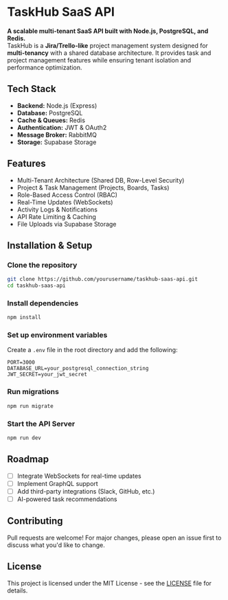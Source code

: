 # TaskHub SaaS API

**A scalable multi-tenant SaaS API built with Node.js, PostgreSQL, and Redis.**  
TaskHub is a **Jira/Trello-like** project management system designed for **multi-tenancy** with a shared database architecture. It provides task and project management features while ensuring tenant isolation and performance optimization.

## Tech Stack
- **Backend:** Node.js (Express)
- **Database:** PostgreSQL 
- **Cache & Queues:** Redis 
- **Authentication:** JWT & OAuth2
- **Message Broker:** RabbitMQ 
- **Storage:** Supabase Storage

## Features
- Multi-Tenant Architecture (Shared DB, Row-Level Security)  
- Project & Task Management (Projects, Boards, Tasks)  
- Role-Based Access Control (RBAC)  
- Real-Time Updates (WebSockets)  
- Activity Logs & Notifications  
- API Rate Limiting & Caching  
- File Uploads via Supabase Storage  

## Installation & Setup

### Clone the repository
```sh
git clone https://github.com/yourusername/taskhub-saas-api.git
cd taskhub-saas-api
```

### Install dependencies
```sh
npm install
```

### Set up environment variables
Create a `.env` file in the root directory and add the following:
```
PORT=3000
DATABASE_URL=your_postgresql_connection_string
JWT_SECRET=your_jwt_secret

```

### Run migrations
```sh
npm run migrate
```

### Start the API Server
```sh
npm run dev
```

## Roadmap
- [ ] Integrate WebSockets for real-time updates
- [ ] Implement GraphQL support
- [ ] Add third-party integrations (Slack, GitHub, etc.)
- [ ] AI-powered task recommendations

## Contributing
Pull requests are welcome! For major changes, please open an issue first to discuss what you'd like to change.

## License
This project is licensed under the MIT License - see the [LICENSE](LICENSE) file for details.


